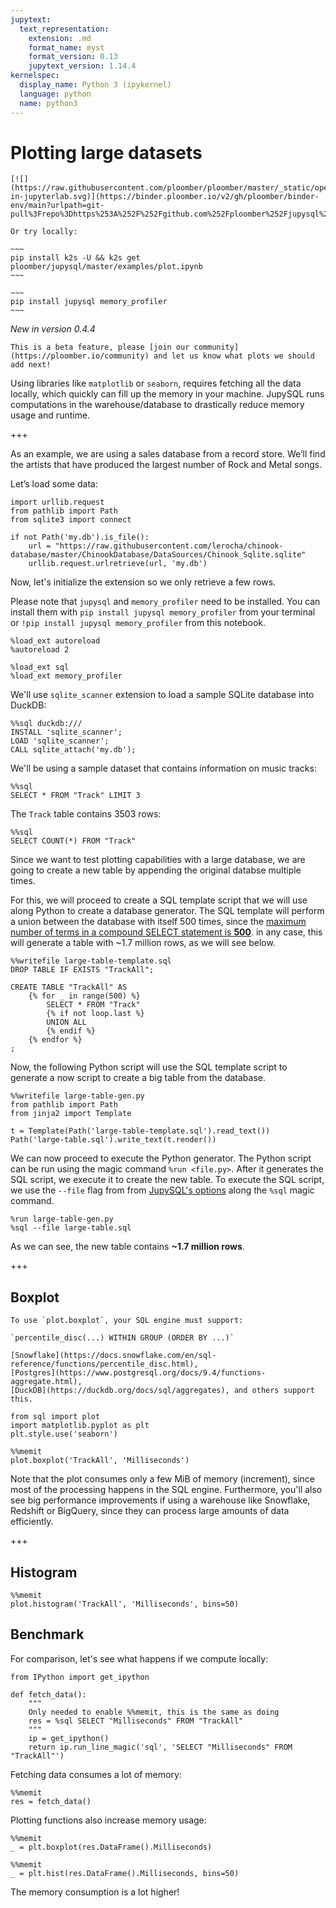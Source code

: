 ```yaml
---
jupytext:
  text_representation:
    extension: .md
    format_name: myst
    format_version: 0.13
    jupytext_version: 1.14.4
kernelspec:
  display_name: Python 3 (ipykernel)
  language: python
  name: python3
---
```


# Plotting large datasets


```{tip}
[![](https://raw.githubusercontent.com/ploomber/ploomber/master/_static/open-in-jupyterlab.svg)](https://binder.ploomber.io/v2/gh/ploomber/binder-env/main?urlpath=git-pull%3Frepo%3Dhttps%253A%252F%252Fgithub.com%252Fploomber%252Fjupysql%26urlpath%3Dlab%252Ftree%252Fjupysql%252Fexamples%252Fplot.ipynb%26branch%3Dmaster)

Or try locally:

~~~
pip install k2s -U && k2s get ploomber/jupysql/master/examples/plot.ipynb
~~~

```

```{dropdown} Required packages
~~~
pip install jupysql memory_profiler
~~~
```


*New in version 0.4.4*

```{note}
This is a beta feature, please [join our community](https://ploomber.io/community) and let us know what plots we should add next!
```

Using libraries like `matplotlib` or `seaborn`, requires fetching all the data locally, which quickly can fill up the memory in your machine. JupySQL runs computations in the warehouse/database to drastically reduce memory usage and runtime.

+++

As an example, we are using a sales database from a record store. We’ll find the artists that have produced the largest number of Rock and Metal songs.

Let’s load some data:

```{code-cell} ipython3
import urllib.request
from pathlib import Path
from sqlite3 import connect

if not Path('my.db').is_file():
    url = "https://raw.githubusercontent.com/lerocha/chinook-database/master/ChinookDatabase/DataSources/Chinook_Sqlite.sqlite"
    urllib.request.urlretrieve(url, 'my.db')
```

Now, let's initialize the extension so we only retrieve a few rows.

Please note that `jupysql` and `memory_profiler` need to be installed. You can install them with `pip install jupysql memory_profiler` from your terminal or `!pip install jupysql memory_profiler` from this notebook.

```{code-cell} ipython3
%load_ext autoreload
%autoreload 2

%load_ext sql
%load_ext memory_profiler
```

We'll use `sqlite_scanner` extension to load a sample SQLite database into DuckDB:

```{code-cell} ipython3
%%sql duckdb:///
INSTALL 'sqlite_scanner';
LOAD 'sqlite_scanner';
CALL sqlite_attach('my.db');
```

We'll be using a sample dataset that contains information on music tracks:

```{code-cell} ipython3
%%sql
SELECT * FROM "Track" LIMIT 3
```

The `Track` table contains 3503 rows:

```{code-cell} ipython3
%%sql
SELECT COUNT(*) FROM "Track"
```

Since we want to test plotting capabilities with a large database, we are going to create a new table by appending the original databse multiple times.

For this, we will proceed to create a SQL template script that we will use  along Python to create a database generator. The SQL template will perform a union between the database with itself 500 times, since the [maximum number of terms in a compound SELECT statement is **500**](https://www.sqlite.org/limits.html). in any case, this will generate a table with ~1.7 million rows, as we will see below.

```{code-cell} ipython3
%%writefile large-table-template.sql
DROP TABLE IF EXISTS "TrackAll";

CREATE TABLE "TrackAll" AS
    {% for _ in range(500) %}
        SELECT * FROM "Track"
        {% if not loop.last %}
        UNION ALL
        {% endif %}
    {% endfor %}
;
```

Now, the following Python script will use the SQL template script to generate a now script to create a big table from the database.

```{code-cell} ipython3
%%writefile large-table-gen.py
from pathlib import Path
from jinja2 import Template

t = Template(Path('large-table-template.sql').read_text())
Path('large-table.sql').write_text(t.render())
```

We can now proceed to execute the Python generator. The Python script can be run using the magic command `%run <file.py>`. After it generates the SQL script, we execute it to create the new table. To execute the SQL script, we use the `--file` flag from from [JupySQL's options](https://jupysql.readthedocs.io/en/latest/api.html) along the `%sql` magic command.

```{code-cell} ipython3
%run large-table-gen.py
%sql --file large-table.sql
```

As we can see, the new table contains **~1.7 million rows**.

+++

## Boxplot

```{note}
To use `plot.boxplot`, your SQL engine must support:

`percentile_disc(...) WITHIN GROUP (ORDER BY ...)`

[Snowflake](https://docs.snowflake.com/en/sql-reference/functions/percentile_disc.html),
[Postgres](https://www.postgresql.org/docs/9.4/functions-aggregate.html),
[DuckDB](https://duckdb.org/docs/sql/aggregates), and others support this.
```

```{code-cell} ipython3
from sql import plot
import matplotlib.pyplot as plt
plt.style.use('seaborn')
```

```{code-cell} ipython3
%%memit
plot.boxplot('TrackAll', 'Milliseconds')
```

Note that the plot consumes only a few MiB of memory (increment), since most of the processing happens in the SQL engine. Furthermore, you'll also see big performance improvements if using a warehouse like Snowflake, Redshift or BigQuery, since they can process large amounts of data efficiently.

+++

## Histogram

```{code-cell} ipython3
%%memit
plot.histogram('TrackAll', 'Milliseconds', bins=50)
```

## Benchmark

For comparison, let's see what happens if we compute locally:

```{code-cell} ipython3
from IPython import get_ipython

def fetch_data():
    """
    Only needed to enable %%memit, this is the same as doing
    res = %sql SELECT "Milliseconds" FROM "TrackAll"
    """
    ip = get_ipython()
    return ip.run_line_magic('sql', 'SELECT "Milliseconds" FROM "TrackAll"')
```

Fetching data consumes a lot of memory:

```{code-cell} ipython3
%%memit
res = fetch_data()
```

Plotting functions also increase memory usage:

```{code-cell} ipython3
%%memit
_ = plt.boxplot(res.DataFrame().Milliseconds)
```

```{code-cell} ipython3
%%memit
_ = plt.hist(res.DataFrame().Milliseconds, bins=50)
```

The memory consumption is a lot higher!
